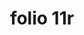 ---
layout: edition
title: folio 11r
manuscript: Bologna, Biblioteca Comunale dell'Archiginnasio, MS B. 3489
sigla: Br
iip: br011r.tif
milestone: 21
---